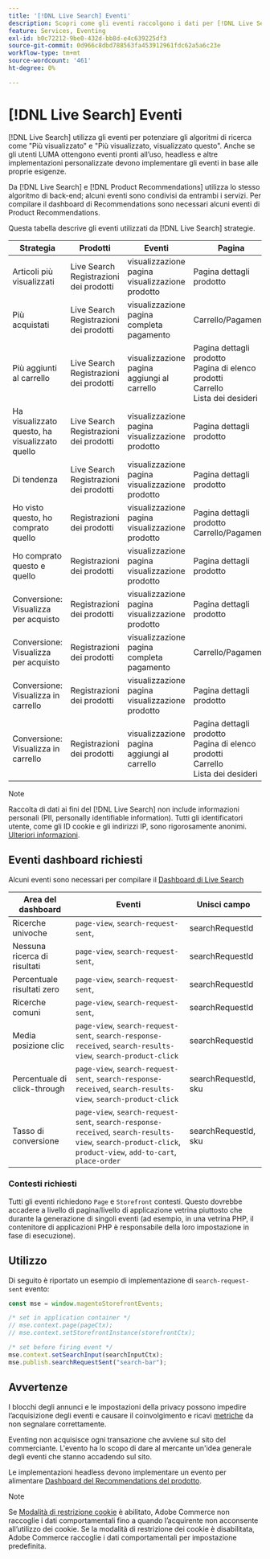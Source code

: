 ```yaml
---
title: '[!DNL Live Search] Eventi'
description: Scopri come gli eventi raccolgono i dati per [!DNL Live Search].
feature: Services, Eventing
exl-id: b0c72212-9be0-432d-bb8d-e4c639225df3
source-git-commit: 0d966c8dbd788563fa453912961fdc62a5a6c23e
workflow-type: tm+mt
source-wordcount: '461'
ht-degree: 0%

---
```


# [!DNL Live Search] Eventi

[!DNL Live Search] utilizza gli eventi per potenziare gli algoritmi di ricerca come &quot;Più visualizzato&quot; e &quot;Più visualizzato, visualizzato questo&quot;. Anche se gli utenti LUMA ottengono eventi pronti all’uso, headless e altre implementazioni personalizzate devono implementare gli eventi in base alle proprie esigenze.

Da [!DNL Live Search] e [!DNL Product Recommendations] utilizza lo stesso algoritmo di back-end; alcuni eventi sono condivisi da entrambi i servizi. Per compilare il dashboard di Recommendations sono necessari alcuni eventi di Product Recommendations.

Questa tabella descrive gli eventi utilizzati da [!DNL Live Search] strategie.

| Strategia | Prodotti | Eventi | Pagina |
| --- | --- | --- | ---|
| Articoli più visualizzati | Live Search<br>Registrazioni dei prodotti | visualizzazione pagina<br>visualizzazione prodotto | Pagina dettagli prodotto |
| Più acquistati | Live Search<br>Registrazioni dei prodotti | visualizzazione pagina<br>completa pagamento | Carrello/Pagamento |
| Più aggiunti al carrello | Live Search<br>Registrazioni dei prodotti | visualizzazione pagina<br>aggiungi al carrello | Pagina dettagli prodotto<br>Pagina di elenco prodotti<br>Carrello<br>Lista dei desideri |
| Ha visualizzato questo, ha visualizzato quello | Live Search<br>Registrazioni dei prodotti | visualizzazione pagina<br>visualizzazione prodotto | Pagina dettagli prodotto |
| Di tendenza | Live Search<br>Registrazioni dei prodotti | visualizzazione pagina<br>visualizzazione prodotto | Pagina dettagli prodotto |
| Ho visto questo, ho comprato quello | Registrazioni dei prodotti | visualizzazione pagina<br>visualizzazione prodotto | Pagina dettagli prodotto<br>Carrello/Pagamento |
| Ho comprato questo e quello | Registrazioni dei prodotti | visualizzazione pagina<br>visualizzazione prodotto | Pagina dettagli prodotto |
| Conversione: Visualizza per acquisto | Registrazioni dei prodotti | visualizzazione pagina<br>visualizzazione prodotto | Pagina dettagli prodotto |
| Conversione: Visualizza per acquisto | Registrazioni dei prodotti | visualizzazione pagina<br>completa pagamento | Carrello/Pagamento |
| Conversione: Visualizza in carrello | Registrazioni dei prodotti | visualizzazione pagina<br>visualizzazione prodotto | Pagina dettagli prodotto |
| Conversione: Visualizza in carrello | Registrazioni dei prodotti | visualizzazione pagina<br>aggiungi al carrello | Pagina dettagli prodotto<br>Pagina di elenco prodotti<br>Carrello<br>Lista dei desideri |

>[!NOTE]
>
>Raccolta di dati ai fini del [!DNL Live Search] non include informazioni personali (PII, personally identifiable information). Tutti gli identificatori utente, come gli ID cookie e gli indirizzi IP, sono rigorosamente anonimi. [Ulteriori informazioni](https://www.adobe.com/privacy/experience-cloud.html).

## Eventi dashboard richiesti

Alcuni eventi sono necessari per compilare il [Dashboard di Live Search](performance.md)

| Area del dashboard | Eventi | Unisci campo |
| ------------------- | ------------- | ---------- |
| Ricerche univoche | `page-view`, `search-request-sent`, | searchRequestId |
| Nessuna ricerca di risultati | `page-view`, `search-request-sent`, | searchRequestId |
| Percentuale risultati zero | `page-view`, `search-request-sent`, | searchRequestId |
| Ricerche comuni | `page-view`, `search-request-sent`, | searchRequestId |
| Media posizione clic | `page-view`, `search-request-sent`, `search-response-received`, `search-results-view`, `search-product-click` | searchRequestId |
| Percentuale di click-through | `page-view`, `search-request-sent`, `search-response-received`, `search-results-view`, `search-product-click` | searchRequestId, sku |
| Tasso di conversione | `page-view`, `search-request-sent`, `search-response-received`, `search-results-view`, `search-product-click`, `product-view`, `add-to-cart`, `place-order` | searchRequestId, sku |

### Contesti richiesti

Tutti gli eventi richiedono `Page` e `Storefront` contesti. Questo dovrebbe accadere a livello di pagina/livello di applicazione vetrina piuttosto che durante la generazione di singoli eventi (ad esempio, in una vetrina PHP, il contenitore di applicazioni PHP è responsabile della loro impostazione in fase di esecuzione).

## Utilizzo

Di seguito è riportato un esempio di implementazione di `search-request-sent` evento:

```javascript
const mse = window.magentoStorefrontEvents;

/* set in application container */
// mse.context.page(pageCtx);
// mse.context.setStorefrontInstance(storefrontCtx);

/* set before firing event */
mse.context.setSearchInput(searchInputCtx);
mse.publish.searchRequestSent("search-bar");
```

## Avvertenze

I blocchi degli annunci e le impostazioni della privacy possono impedire l’acquisizione degli eventi e causare il coinvolgimento e ricavi [metriche](workspace.md) da non segnalare correttamente.

Eventing non acquisisce ogni transazione che avviene sul sito del commerciante. L&#39;evento ha lo scopo di dare al mercante un&#39;idea generale degli eventi che stanno accadendo sul sito.

Le implementazioni headless devono implementare un evento per alimentare [Dashboard del Recommendations del prodotto](../product-recommendations/events.md).

>[!NOTE]
>
>Se [Modalità di restrizione cookie](https://experienceleague.adobe.com/docs/commerce-admin/start/compliance/privacy/compliance-cookie-law.html) è abilitato, Adobe Commerce non raccoglie i dati comportamentali fino a quando l’acquirente non acconsente all’utilizzo dei cookie. Se la modalità di restrizione dei cookie è disabilitata, Adobe Commerce raccoglie i dati comportamentali per impostazione predefinita.

